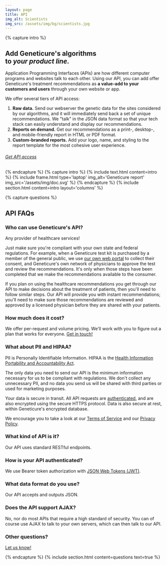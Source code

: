 ```yaml
---
layout: page
title: API
img_alt: Scientists
img_src: /assets/img/bg/scientists.jpg
---
```


{% capture intro %}
## Add Geneticure's algorithms<br>to _your product line._

Application Programming Interfaces (APIs) are how different computer programs and websites talk to each other. Using our API, you can add offer Geneticure's treatment recommendations as **a value-add to your customers and users** through your own website or app.

We offer several tiers of API access:

1. **Raw data.** Send our webserver the genetic data for the sites considered by our algorithms, and it will immediately send back a set of unique recommendations. We "talk" in the JSON data format so that your tech stack can easily understand and display our recommendations.
1. **Reports on demand.** Get our recommendations as a print-, desktop-, and mobile-friendly report in HTML or PDF format.
1. **Custom-branded reports.** Add your logo, name, and styling to the report template for the most cohesive user experience.

###### <a class="button button--high" href="https://gcedev.herokuapp.com/contact">Get API access</a>

{% endcapture %}
{% capture intro %}
  {% include text.html content=intro %}
  {% include frame.html type='laptop' img_alt='Geneticure report' img_src='/assets/img/doc.svg' %}
{% endcapture %}
{% include section.html content=intro layout='columns' %}

{% capture questions %}
## API FAQs

### Who can use Geneticure's API?

Any provider of healthcare services!

Just make sure you're compliant with your own state and federal regulations. For example, when a Geneticure test kit is purchased by a member of the general public, we use [our own web portal](https://gcedev.herokuapp.com) to collect their consent, and Geneticure's own network of physicians to approve the test and review the recommendations. It's only when those steps have been completed that we make the recommendations available to the consumer.

If you plan on using the healthcare recommendations you get through our API to make decisions about the treatment of patients, then you'll need to follow similar steps. Our API will provide you with instant recommendations; you'll need to make sure those recommendations are reviewed and approved by a licensed physician before they are shared with your patients.

### How much does it cost?

We offer per-request and volume pricing. We'll work with you to figure out a plan that works for everyone. <A href="https://gcedev.herokuapp.com/contact">Get in touch!</a>

### What about PII and HIPAA?

PII is Personally Identifiable Information. HIPAA is the [Health Information Portability and Accountability Act](https://www.hhs.gov/hipaa).

The only data you need to send our API is the minimum information necessary for us to be compliant with regulations. We don't collect any unnecessary PII, and no data you send us will be shared with third parties or used for marketing purposes.

Your data is secure in transit. All API requests are [authenticated](#how-is-your-api-authenticated), and are also encrypted using the secure HTTPS protocol. Data is also secure at rest, within Geneticure's encrypted database.

We encourage you to take a look at our [Terms of Service](/terms) and our [Privacy Policy](/privacy).

### What kind of API is it?

Our API uses standard RESTful endpoints.

### How is your API authenticated?

We use Bearer token authorization with [JSON Web Tokens (JWT)](https://jwt.io/).

### What data format do you use?

Our API accepts and outputs JSON.

### Does the API support AJAX?

No, nor do most APIs that require a high standard of security. You can of course use AJAX to talk to your own servers, which can then talk to our API.

### Other questions?

[Let us know!](https://gcedev.herokuapp.com/contact)

{% endcapture %}
{% include section.html content=questions text=true %}
